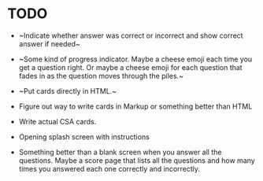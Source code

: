 # TODO

- ~Indicate whether answer was correct or incorrect and show correct answer if needed~

- ~Some kind of progress indicator. Maybe a cheese emoji each time you get a
  question right. Or maybe a cheese emoji for each question that fades in as the
  question moves through the piles.~

- ~Put cards directly in HTML.~

- Figure out way to write cards in Markup or something better than HTML

- Write actual CSA cards.

- Opening splash screen with instructions

- Something better than a blank screen when you answer all the questions. Maybe
  a score page that lists all the questions and how many times you answered each
  one correctly and incorrectly.
